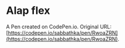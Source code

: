 # Alap flex

A Pen created on CodePen.io. Original URL: [https://codepen.io/sabbathka/pen/RwoaZRN](https://codepen.io/sabbathka/pen/RwoaZRN).


